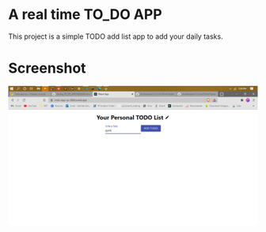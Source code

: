 # A real time TO_DO APP
This project is a simple TODO add list app to add your daily tasks.
# Screenshot
![Home Page](https://github.com/sarthakjain07/TO_DO_APP/blob/master/Screenshots/without_data.png)  
